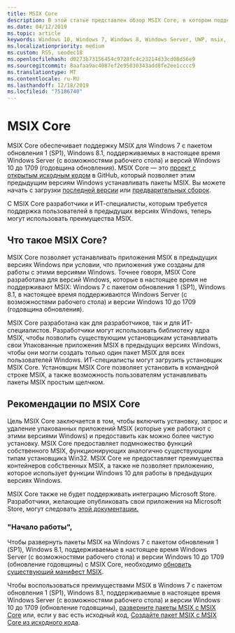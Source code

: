 ```yaml
---
title: MSIX Core
description: В этой статье представлен обзор MSIX Core, в котором поддерживается MSIX поддержка Windows 7 с пакетом обновления 1 (SP1), Windows 8.1, поддерживаемых в настоящее время Windows Server (с возможностями рабочего стола) и версий Windows 10 до 1709 (годовщина обновления).
ms.date: 04/12/2019
ms.topic: article
keywords: Windows 10, Windows 7, Windows 8, Windows Server, UWP, msix, мсикскоре, 1709, 1703, 1607, 1511, 1507
ms.localizationpriority: medium
ms.custom: RS5, seodec18
ms.openlocfilehash: d0273b73156454c9728fc4c23214d33cd08d56e9
ms.sourcegitcommit: 8aafaa9ac4087ef2e95030343add8fe2ee1cccc9
ms.translationtype: MT
ms.contentlocale: ru-RU
ms.lasthandoff: 12/18/2019
ms.locfileid: "75186740"
---
```

# <a name="msix-core"></a>MSIX Core

MSIX Core обеспечивает поддержку MSIX для Windows 7 с пакетом обновления 1 (SP1), Windows 8.1, поддерживаемых в настоящее время Windows Server (с возможностями рабочего стола) и версий Windows 10 до 1709 (годовщина обновления). MSIX Core — это [проект с открытым исходным кодом](https://github.com/Microsoft/msix-packaging/tree/master/MsixCore) в GitHub, который позволяет этим предыдущим версиям Windows устанавливать пакеты MSIX. Вы можете начать с загрузки [последней версии](https://github.com/microsoft/msix-packaging/releases/tag/MSIX-Core-1.1-release) или [предварительных сборок](https://github.com/microsoft/msix-packaging/releases/tag/MSIX-Core-preview).

С MSIX Core разработчики и ИТ-специалисты, которым требуется поддержка пользователей в предыдущих версиях Windows, теперь могут использовать преимущества MSIX.

##  <a name="what-is-msix-core"></a>Что такое MSIX Core?

MSIX Core позволяет устанавливать приложения MSIX в предыдущих версиях Windows при условии, что приложения уже созданы для работы с этими версиями Windows. Точнее говоря, MSIX Core разработана для версий Windows, которые в настоящее время не поддерживают MSIX: Windows 7 с пакетом обновления 1 (SP1), Windows 8.1, в настоящее время поддерживаются Windows Server (с возможностями рабочего стола) и версии Windows 10 до 1709 (годовщина обновления).

MSIX Core разработана как для разработчиков, так и для ИТ-специалистов. Разработчики могут использовать библиотеку ядра MSIX, чтобы позволить существующим установщикам устанавливать свои Упакованные приложения MSIX в предыдущих версиях Windows, чтобы они могли создать только один пакет MSIX для всех пользователей Windows. ИТ-специалисты могут загрузить установщик MSIX Core.  Установщик MSIX Core позволяет установить в командной строке MSIX, а также возможность пользователям устанавливать пакеты MSIX простым щелчком.

## <a name="considerations-of-msix-core"></a>Рекомендации по MSIX Core

Цель MSIX Core заключается в том, чтобы включить установку, запрос и удаление упакованных приложений MSIX (которые уже работают с этими версиями Windows) и предоставить как можно более чистую установку. MSIX Core предоставляет подмножество функций собственного MSIX, функционирующих аналогично существующим типам установщика Win32. MSIX Core не предоставляет преимущества контейнеров собственных MSIX, а также не позволяет приложению, которое использует функции Windows 10 для работы в предыдущих версиях Windows. 

MSIX Core также не будет поддерживать интеграцию Microsoft Store. Разработчики, желающие опубликовать свои приложения на Microsoft Store, могут следовать [этой документации.](https://docs.microsoft.com/windows/uwp/publish/)

### <a name="get-started"></a>"Начало работы", 
Чтобы развернуть пакеты MSIX на Windows 7 с пакетом обновления 1 (SP1), Windows 8.1, поддерживаемые в настоящее время Windows Server (с возможностями рабочего стола) и версии Windows 10 до 1709 (обновление годовщины) с MSIX Core, необходимо [обновить существующий манифест MSIX](https://docs.microsoft.com/windows/msix/msix-core/support-msix-core). 

Чтобы воспользоваться преимуществами MSIX в Windows 7 с пакетом обновления 1 (SP1), Windows 8.1, поддерживаемые в настоящее время Windows Server (с возможностями рабочего стола) и версии Windows 10 до 1709 (обновление годовщины), [разверните пакеты MSIX с MSIX Core](https://docs.microsoft.com/windows/msix/msix-core/deploy-with-msix-core) или, если у вас есть исходный код, [Создайте пакет MSIX с MSIX Core из исходного кода](https://docs.microsoft.com/windows/msix/msix-core/msixcore-clickonce-solution).
